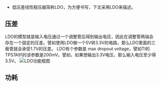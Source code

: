 * 低压差线性稳压器简称LDO，为方便书写，下文采用LDO来描述。
## 压差
LDO的模型就是输入电压通过一个调整管后得到输出电压，因此在调整管两端会存在一个固定的压差。譬如使用LDO做一个5V转3.3V的电路，那么LDO里面的三极管就会承受1.7V的压差。
LDO有个参数是 max dropout voltage，譬如TI的TPS7A91的该参数是200mV。譬如，如果想输出3.3V电压，那么输入电压至少得3.5V。
![LDO功能框图](https://github.com/FlyRabbit/Electronic-Engineering-Experience/tree/master/Pic/LDO.jpg)
## 功耗
